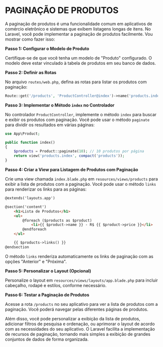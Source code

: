 # PAGINAÇÃO DE PRODUTOS
A paginação de produtos é uma funcionalidade comum em aplicativos de comércio eletrônico e sistemas que exibem listagens longas de itens. No Laravel, você pode implementar a paginação de produtos facilmente. Vou mostrar como fazer isso:

**Passo 1: Configurar o Modelo de Produto**

Certifique-se de que você tenha um modelo de "Produto" configurado. O modelo deve estar vinculado à tabela de produtos em seu banco de dados.

**Passo 2: Definir as Rotas**

No arquivo `routes/web.php`, defina as rotas para listar os produtos com paginação:

```php
Route::get('/products', 'ProductController@index')->name('products.index');
```

**Passo 3: Implementar o Método `index` no Controlador**

No controlador `ProductController`, implemente o método `index` para buscar e exibir os produtos com paginação. Você pode usar o método `paginate` para dividir os resultados em várias páginas:

```php
use App\Product;

public function index()
{
    $products = Product::paginate(10); // 10 produtos por página
    return view('products.index', compact('products'));
}
```

**Passo 4: Criar a View para Listagem de Produtos com Paginação**

Crie uma view chamada `index.blade.php` em `resources/views/products` para exibir a lista de produtos com a paginação. Você pode usar o método `links` para renderizar os links para as páginas:

```html
@extends('layouts.app')

@section('content')
    <h1>Lista de Produtos</h1>
    <ul>
        @foreach ($products as $product)
            <li>{{ $product->name }} - R$ {{ $product->price }}</li>
        @endforeach
    </ul>

    {{ $products->links() }}
@endsection
```

O método `links` renderiza automaticamente os links de paginação com as opções "Anterior" e "Próxima".

**Passo 5: Personalizar o Layout (Opcional)**

Personalize o layout em `resources/views/layouts/app.blade.php` para incluir cabeçalho, rodapé e estilos, conforme necessário.

**Passo 6: Testar a Paginação de Produtos**

Acesse a rota `/products` no seu aplicativo para ver a lista de produtos com a paginação. Você poderá navegar pelas diferentes páginas de produtos.

Além disso, você pode personalizar a exibição da lista de produtos, adicionar filtros de pesquisa e ordenação, ou aprimorar o layout de acordo com as necessidades do seu aplicativo. O Laravel facilita a implementação de recursos de paginação, tornando mais simples a exibição de grandes conjuntos de dados de forma organizada.